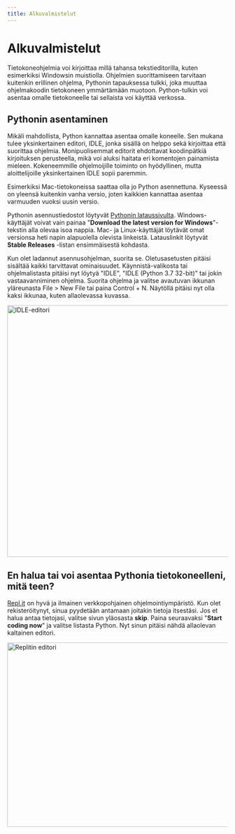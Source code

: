 ```yaml
---
title: Alkuvalmistelut
---
```



# Alkuvalmistelut

Tietokoneohjelmia voi kirjoittaa millä tahansa tekstieditorilla, kuten esimerkiksi Windowsin muistiolla.
Ohjelmien suorittamiseen tarvitaan kuitenkin erillinen ohjelma, Pythonin tapauksessa tulkki, joka muuttaa ohjelmakoodin tietokoneen ymmärtämään muotoon.
Python-tulkin voi asentaa omalle tietokoneelle tai sellaista voi käyttää verkossa.

## Pythonin asentaminen

Mikäli mahdollista, Python kannattaa asentaa omalle koneelle. Sen mukana tulee yksinkertainen editori, IDLE, jonka sisällä on helppo sekä kirjoittaa että suorittaa ohjelmia.
Monipuolisemmat editorit ehdottavat koodinpätkiä kirjoituksen perusteella, mikä voi aluksi haitata eri komentojen painamista mieleen.
Kokeneemmille ohjelmoijille toiminto on hyödyllinen, mutta aloittelijoille yksinkertainen IDLE sopii paremmin.

Esimerkiksi Mac-tietokoneissa saattaa olla jo Python asennettuna. Kyseessä on yleensä kuitenkin vanha versio, joten kaikkien kannattaa asentaa varmuuden vuoksi uusin versio.

Pythonin asennustiedostot löytyvät <a href="https://www.python.org/downloads/" target="_blank">Pythonin lataussivulta</a>. Windows-käyttäjät voivat vain painaa "**Download the latest version for Windows**"-tekstin alla olevaa isoa nappia. Mac- ja Linux-käyttäjät löytävät omat versionsa heti napin alapuolella olevista linkeistä. Latauslinkit löytyvät **Stable Releases** -listan ensimmäisestä kohdasta.

Kun olet ladannut asennusohjelman, suorita se. Oletusasetusten pitäisi sisältää kaikki tarvittavat ominaisuudet. Käynnistä-valikosta tai ohjelmalistasta pitäisi nyt löytyä "IDLE", "IDLE (Python 3.7 32-bit)" tai jokin vastaavanniminen ohjelma. Suorita ohjelma ja valitse avautuvan ikkunan yläreunasta File > New File tai paina Control + N. Näytöllä pitäisi nyt olla kaksi ikkunaa, kuten allaolevassa kuvassa.

<img src="{{ site.url }}/assets/images/idle-editor.png>" alt="IDLE-editori" height="576px" width="576px"/>



## En halua tai voi asentaa Pythonia tietokoneelleni, mitä teen?

<a href="https://repl.it" target="_blank">Repl.it</a> on hyvä ja ilmainen verkkopohjainen ohjelmointiympäristö. Kun olet rekisteröitynyt, sinua pyydetään antamaan joitakin tietoja itsestäsi. Jos et halua antaa tietojasi, valitse sivun yläosasta **skip**. Paina seuraavaksi "**Start coding now**" ja valitse listasta Python. Nyt sinun pitäisi nähdä allaolevan kaltainen editori.

<img src="{{ site.url }}/assets/images/replit-start.png>" alt="Replitin editori" height="422px" width="864px"/>